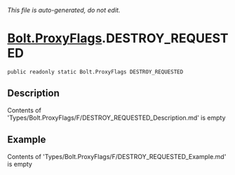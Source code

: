 *This file is auto-generated, do not edit.*

# [Bolt.ProxyFlags](Types/Bolt.ProxyFlags.md).DESTROY_REQUESTED
`public readonly static Bolt.ProxyFlags DESTROY_REQUESTED`
## Description
Contents of 'Types/Bolt.ProxyFlags/F/DESTROY_REQUESTED_Description.md' is empty
## Example
Contents of 'Types/Bolt.ProxyFlags/F/DESTROY_REQUESTED_Example.md' is empty
